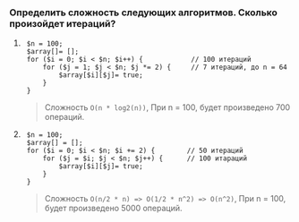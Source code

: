 ### Определить сложность следующих алгоритмов. Сколько произойдет итераций?

1. ```
    $n = 100;
    $array[]= [];
    for ($i = 0; $i < $n; $i++) {            // 100 итераций
        for ($j = 1; $j < $n; $j *= 2) {     // 7 итераций, до n = 64
            $array[$i][$j]= true;
        }
    }
   ```

    > Сложность `O(n * log2(n))`, При n = 100, будет произведено 700 операций.

2. ```
    $n = 100;
    $array[] = [];
    for ($i = 0; $i < $n; $i += 2) {        // 50 итераций
        for ($j = $i; $j < $n; $j++) {      // 100 итараций
            $array[$i][$j]= true;
        }
    }
   ```

    > Сложность `O(n/2 * n) => O(1/2 * n^2) => O(n^2)`, При n = 100, будет произведено 5000 операций.
